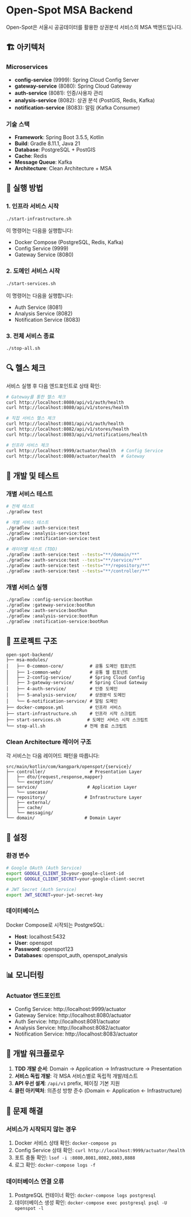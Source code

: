 # Open-Spot MSA Backend

Open-Spot은 서울시 공공데이터를 활용한 상권분석 서비스의 MSA 백엔드입니다.

## 🏗️ 아키텍처

### Microservices
- **config-service** (9999): Spring Cloud Config Server
- **gateway-service** (8080): Spring Cloud Gateway  
- **auth-service** (8081): 인증/사용자 관리
- **analysis-service** (8082): 상권 분석 (PostGIS, Redis, Kafka)
- **notification-service** (8083): 알림 (Kafka Consumer)

### 기술 스택
- **Framework**: Spring Boot 3.5.5, Kotlin
- **Build**: Gradle 8.11.1, Java 21
- **Database**: PostgreSQL + PostGIS
- **Cache**: Redis
- **Message Queue**: Kafka
- **Architecture**: Clean Architecture + MSA

## 🚀 실행 방법

### 1. 인프라 서비스 시작
```bash
./start-infrastructure.sh
```
이 명령어는 다음을 실행합니다:
- Docker Compose (PostgreSQL, Redis, Kafka)
- Config Service (9999)
- Gateway Service (8080)

### 2. 도메인 서비스 시작
```bash
./start-services.sh
```
이 명령어는 다음을 실행합니다:
- Auth Service (8081)
- Analysis Service (8082)
- Notification Service (8083)

### 3. 전체 서비스 종료
```bash
./stop-all.sh
```

## 🔍 헬스 체크

서비스 실행 후 다음 엔드포인트로 상태 확인:

```bash
# Gateway를 통한 헬스 체크
curl http://localhost:8080/api/v1/auth/health
curl http://localhost:8080/api/v1/stores/health

# 직접 서비스 헬스 체크
curl http://localhost:8081/api/v1/auth/health
curl http://localhost:8082/api/v1/stores/health
curl http://localhost:8083/api/v1/notifications/health

# 인프라 서비스 체크
curl http://localhost:9999/actuator/health  # Config Service
curl http://localhost:8080/actuator/health  # Gateway
```

## 🧪 개발 및 테스트

### 개별 서비스 테스트
```bash
# 전체 테스트
./gradlew test

# 개별 서비스 테스트
./gradlew :auth-service:test
./gradlew :analysis-service:test
./gradlew :notification-service:test

# 레이어별 테스트 (TDD)
./gradlew :auth-service:test --tests="**/domain/**"
./gradlew :auth-service:test --tests="**/service/**"
./gradlew :auth-service:test --tests="**/repository/**"
./gradlew :auth-service:test --tests="**/controller/**"
```

### 개별 서비스 실행
```bash
./gradlew :config-service:bootRun
./gradlew :gateway-service:bootRun
./gradlew :auth-service:bootRun
./gradlew :analysis-service:bootRun
./gradlew :notification-service:bootRun
```

## 📁 프로젝트 구조

```
open-spot-backend/
├── msa-modules/
│   ├── 0-common-core/          # 공통 도메인 컴포넌트
│   ├── 1-common-web/           # 공통 웹 컴포넌트
│   ├── 2-config-service/       # Spring Cloud Config
│   ├── 3-gateway-service/      # Spring Cloud Gateway
│   ├── 4-auth-service/         # 인증 도메인
│   ├── 5-analysis-service/     # 상권분석 도메인
│   └── 6-notification-service/ # 알림 도메인
├── docker-compose.yml          # 인프라 서비스
├── start-infrastructure.sh     # 인프라 시작 스크립트
├── start-services.sh          # 도메인 서비스 시작 스크립트
└── stop-all.sh               # 전체 종료 스크립트
```

### Clean Architecture 레이어 구조
각 서비스는 다음 레이어드 패턴을 따릅니다:

```
src/main/kotlin/com/kangpark/openspot/{service}/
├── controller/                 # Presentation Layer
│   ├── dto/{request,response,mapper}
│   └── exception/
├── service/                   # Application Layer
│   └── usecase/
├── repository/               # Infrastructure Layer
│   ├── external/
│   ├── cache/
│   └── messaging/
└── domain/                   # Domain Layer
```

## 🔧 설정

### 환경 변수
```bash
# Google OAuth (Auth Service)
export GOOGLE_CLIENT_ID=your-google-client-id
export GOOGLE_CLIENT_SECRET=your-google-client-secret

# JWT Secret (Auth Service)  
export JWT_SECRET=your-jwt-secret-key
```

### 데이터베이스
Docker Compose로 시작되는 PostgreSQL:
- **Host**: localhost:5432
- **User**: openspot
- **Password**: openspot123
- **Databases**: openspot_auth, openspot_analysis

## 📊 모니터링

### Actuator 엔드포인트
- Config Service: http://localhost:9999/actuator
- Gateway Service: http://localhost:8080/actuator  
- Auth Service: http://localhost:8081/actuator
- Analysis Service: http://localhost:8082/actuator
- Notification Service: http://localhost:8083/actuator

## 🔄 개발 워크플로우

1. **TDD 개발 순서**: Domain → Application → Infrastructure → Presentation
2. **서비스 독립 개발**: 각 MSA 서비스별로 독립적 개발/테스트
3. **API 우선 설계**: `/api/v1` prefix, 페이징 기본 지원
4. **클린 아키텍처**: 의존성 방향 준수 (Domain ← Application ← Infrastructure)

## 🚨 문제 해결

### 서비스가 시작되지 않는 경우
1. Docker 서비스 상태 확인: `docker-compose ps`
2. Config Service 상태 확인: `curl http://localhost:9999/actuator/health`
3. 포트 충돌 확인: `lsof -i :8080,8081,8082,8083,8888`
4. 로그 확인: `docker-compose logs -f`

### 데이터베이스 연결 오류
1. PostgreSQL 컨테이너 확인: `docker-compose logs postgresql`
2. 데이터베이스 생성 확인: `docker-compose exec postgresql psql -U openspot -l`